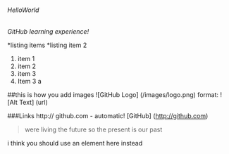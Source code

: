###### HelloWorld
*GitHub learning experience!*

*listing 
items
*listing 
item 2

1. item 1 
2. item 2
3. item 3
  1. Item 3 a

##this is how you add images 
![GitHub Logo] (/images/logo.png)
format: ![Alt Text] (url)

###Links
http:// github.com - automatic!
[GitHub] (http://github.com)

>were living the future so
>the present is our past

i think you should use an <addr> element here instead
